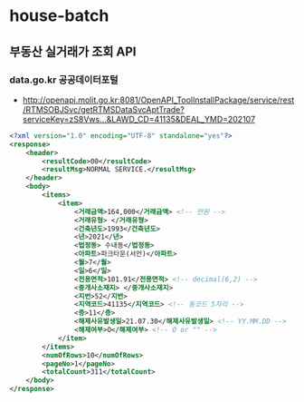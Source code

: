 # house-batch
## 부동산 실거래가 조회 API
### data.go.kr 공공데이터포털
* http://openapi.molit.go.kr:8081/OpenAPI_ToolInstallPackage/service/rest/RTMSOBJSvc/getRTMSDataSvcAptTrade?serviceKey=zS8Vws...&LAWD_CD=41135&DEAL_YMD=202107
```xml
<?xml version="1.0" encoding="UTF-8" standalone="yes"?>
<response>
    <header>
        <resultCode>00</resultCode>
        <resultMsg>NORMAL SERVICE.</resultMsg>
    </header>
    <body>
        <items>
            <item>
                <거래금액>164,000</거래금액> <!-- 만원 -->
                <거래유형> </거래유형>
                <건축년도>1993</건축년도>
                <년>2021</년>
                <법정동> 수내동</법정동>
                <아파트>파크타운(서안)</아파트>
                <월>7</월>
                <일>6</일>
                <전용면적>101.91</전용면적> <!-- decimal(6,2) -->
                <중개사소재지> </중개사소재지>
                <지번>52</지번>
                <지역코드>41135</지역코드> <!-- 동코드 5자리 -->
                <층>11</층>
                <해제사유발생일>21.07.30</해제사유발생일> <!-- YY.MM.DD -->
                <해제여부>O</해제여부> <!-- O or "" -->
            </item>
        </items>
        <numOfRows>10</numOfRows>
        <pageNo>1</pageNo>
        <totalCount>311</totalCount>
    </body>
</response>
```